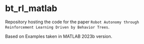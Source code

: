 # bt_rl_matlab

Repository hosting the code for the paper `Robot Autonomy through Reinforcement Learning Driven by Behavior Trees`.

Based on Examples taken in MATLAB 2023b version.